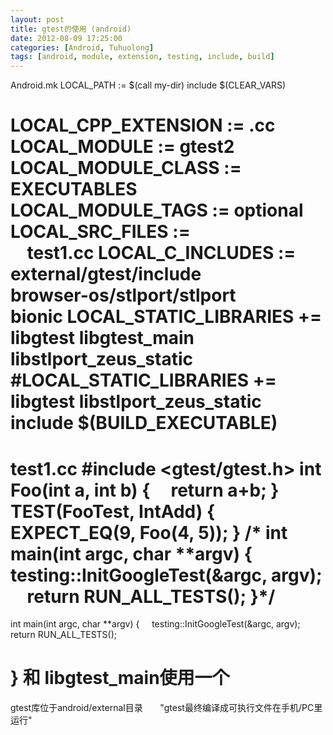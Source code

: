 ```yaml
---
layout: post
title: gtest的使用 (android)
date: 2012-08-09 17:25:00
categories: [Android, Tuhuolong]
tags: [android, module, extension, testing, include, build]
---
```

Android.mk
LOCAL_PATH := $(call my-dir)
include $(CLEAR_VARS)

LOCAL_CPP_EXTENSION := .cc
LOCAL_MODULE := gtest2
LOCAL_MODULE_CLASS := EXECUTABLES
LOCAL_MODULE_TAGS := optional
LOCAL_SRC_FILES := \
    test1.cc
LOCAL_C_INCLUDES := \
external/gtest/include \
browser-os/stlport/stlport \
bionic
LOCAL_STATIC_LIBRARIES += libgtest libgtest_main libstlport_zeus_static
#LOCAL_STATIC_LIBRARIES += libgtest libstlport_zeus_static
include $(BUILD_EXECUTABLE)
=================================================================
test1.cc
#include <gtest/gtest.h>
int Foo(int a, int b)
{
    return a+b;
}
TEST(FooTest, IntAdd)
{
    EXPECT_EQ(9, Foo(4, 5));
}
/*
int main(int argc, char **argv)
{
    testing::InitGoogleTest(&argc, argv);
    return RUN_ALL_TESTS();
}*/
=================================================================

int main(int argc, char **argv)
{
    testing::InitGoogleTest(&argc, argv);
    return RUN_ALL_TESTS();

}
和 libgtest_main使用一个
=================================================================

gtest库位于android/external目录
     
"gtest最终编译成可执行文件在手机/PC里运行"

    
   

